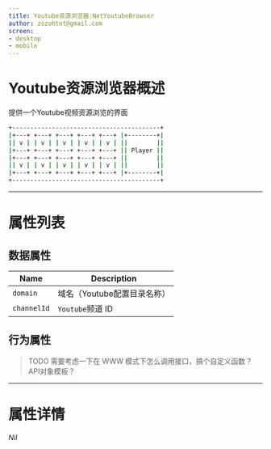 ```yaml
---
title: Youtube资源浏览器:NetYoutubeBrowser
author: zozohtnt@gmail.com
screen:
- desktop
- mobile
---
```


# Youtube资源浏览器概述

提供一个Youtube视频资源浏览的界面

```bash
+-----------------------------------------+
|+---+ +---+ +---+ +---+ +---+ |+--------+|
|| v | | v | | v | | v | | v | ||        ||
|+---+ +---+ +---+ +---+ +---+ || Player ||
|+---+ +---+ +---+ +---+ +---+ ||        ||
|| v | | v | | v | | v | | v | ||        ||
|+---+ +---+ +---+ +---+ +---+ |+--------+|
+-----------------------------------------+
```

-------------------------------------------------------------
# 属性列表

## 数据属性

| Name               | Description              |
| ------------------ | ------------------------ |
| `domain`           | 域名（Youtube配置目录名称）|
| `channelId`        | `Youtube`频道 ID         |

## 行为属性

> TODO 需要考虑一下在 WWW 模式下怎么调用接口，搞个自定义函数？ API对象模板？

-------------------------------------------------------------
# 属性详情

*Nil*